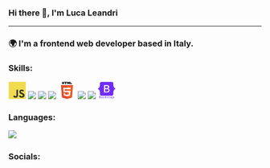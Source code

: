 ### Hi there 👋, I'm Luca Leandri
___________________________________________________________________________________________________________________________________________________________________

<h3>🌍 I'm a frontend web developer based in Italy.</h3>


### Skills:

<div>
<img width="7%" src="https://raw.githubusercontent.com/devicons/devicon/master/icons/javascript/javascript-original.svg">
<img width="7%" src="https://www.vectorlogo.zone/logos/typescriptlang/typescriptlang-icon.svg">
<img width="7%" src="https://www.vectorlogo.zone/logos/reactjs/reactjs-icon.svg">
<img width="7%" src="https://www.vectorlogo.zone/logos/git-scm/git-scm-icon.svg">
<img width="7%" src="https://raw.githubusercontent.com/devicons/devicon/master/icons/html5/html5-original-wordmark.svg">
<img width="7%" src="https://www.vectorlogo.zone/logos/w3_css/w3_css-official.svg">
<img width="7%" src="https://www.vectorlogo.zone/logos/tailwindcss/tailwindcss-icon.svg">
<img width="7%" src="https://raw.githubusercontent.com/devicons/devicon/master/icons/bootstrap/bootstrap-plain-wordmark.svg">
</div>

### Languages:
<img src="https://github-readme-stats.vercel.app/api/top-langs?username=locabit"/>

### Socials:

<div id="badges">
  <a href="https://www.linkedin.com/in/luca-leandri/">
    <img src="https://img.shields.io/badge/LinkedIn-blue?style=for-the-badge&logo=linkedin&logoColor=white" alt="LinkedIn Badge" target="_blank/>
  </a>
</div>



<!--
**locabit/locabit** is a ✨ _special_ ✨ repository because its `README.md` (this file) appears on your GitHub profile.

Here are some ideas to get you started:

- 🔭 I’m currently working on ...
- 🌱 I’m currently learning ...
- 👯 I’m looking to collaborate on ...
- 🤔 I’m looking for help with ...
- 💬 Ask me about ...
- 📫 How to reach me: ...
- 😄 Pronouns: ...
- ⚡ Fun fact: ...
-->
